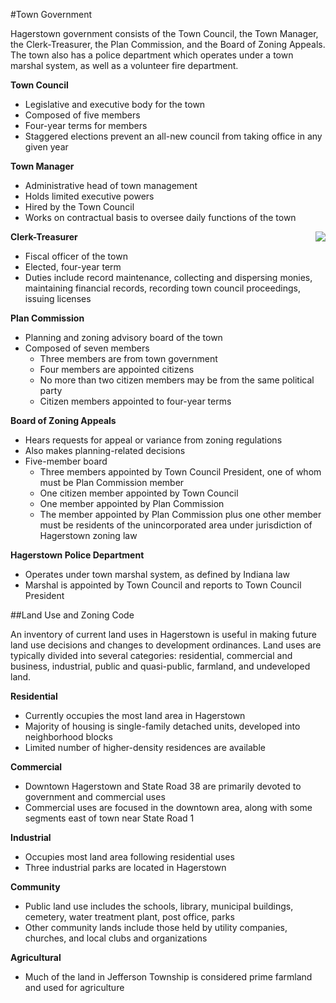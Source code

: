 #Town Government

Hagerstown government consists of the Town Council, the Town Manager, the Clerk-Treasurer, the Plan Commission, and the Board of Zoning Appeals.  The town also has a police department which operates under a town marshal system, as well as a volunteer fire department. 

**Town Council**

- Legislative and executive body for the town
- Composed of five members
- Four-year terms for members
- Staggered elections prevent an all-new council from taking office in any given year


**Town Manager**

- Administrative head of town management
- Holds limited executive powers
- Hired by the Town Council 
- Works on contractual basis to oversee daily functions of the town

<a href="http://farm4.staticflickr.com/3781/10934752584_10bd5bda1d_o.jpg" class="thumb" rel="fancy" style="float:right;"><img src="http://farm4.staticflickr.com/3781/10934752584_b2e83efed1_m.jpg" /></a>

**Clerk-Treasurer**

- Fiscal officer of the town
- Elected, four-year term
- Duties include record maintenance, collecting and dispersing monies, maintaining financial records, recording town council proceedings, issuing licenses


**Plan Commission**

- Planning and zoning advisory board of the town
- Composed of seven members
  - Three members are from town government
  - Four members are appointed citizens
  - No more than two citizen members may be from the same political party
  - Citizen members appointed to four-year terms


**Board of Zoning Appeals**

- Hears requests for appeal or variance from zoning regulations
- Also makes planning-related decisions
- Five-member board
  - Three members appointed by Town Council President, one of whom must be Plan Commission member
  - One citizen member appointed by Town Council
  - One member appointed by Plan Commission
  - The member appointed by Plan Commission plus one other member must be residents of the unincorporated area under jurisdiction of Hagerstown zoning law


**Hagerstown Police Department**

- Operates under town marshal system, as defined by Indiana law
- Marshal is appointed by Town Council and reports to Town Council President




##Land Use and Zoning Code

An inventory of current land uses in Hagerstown is useful in making future land use decisions and changes to 
development ordinances.  Land uses are typically divided into several categories: residential, commercial and 
business, industrial, public and quasi-public, farmland, and undeveloped land.


**Residential**

- Currently occupies the most land area in Hagerstown
- Majority of housing is single-family detached units, developed into neighborhood blocks
- Limited number of higher-density residences are available


**Commercial**

- Downtown Hagerstown and State Road 38 are primarily devoted to government and commercial uses
- Commercial uses are focused in the downtown area, along with some segments east of town near State Road 1


**Industrial**

- Occupies most land area following residential uses
- Three industrial parks are located in Hagerstown


**Community**

- Public land use includes the schools, library, municipal buildings, cemetery, water treatment plant, post office, parks
- Other community lands include those held by utility companies, churches, and local clubs and organizations

**Agricultural**

- Much of the land in Jefferson Township is considered prime farmland and used for agriculture



